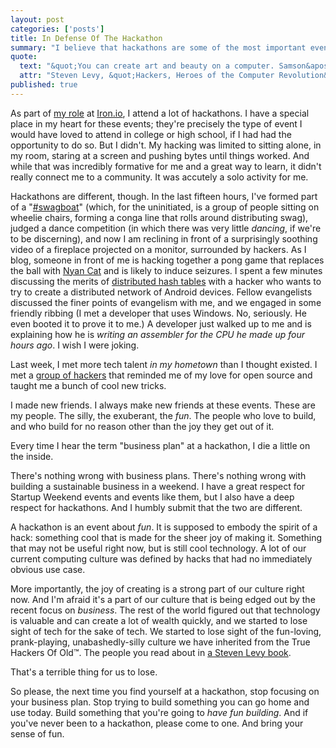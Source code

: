 ```yaml
---
layout: post
categories: ['posts']
title: In Defense Of The Hackathon
summary: "I believe that hackathons are some of the most important events in our community, and I&apos;m afraid they&apos;re going the way of the dinosaur."
quote:
  text: "&quot;You can create art and beauty on a computer. Samson&apos;s music program was an example. But to hackers, the art of the program did not reside in the pleasing sounds emanating from the online speaker. The code of the program held a beauty of its own.&quot;"
  attr: "Steven Levy, &quot;Hackers, Heroes of the Computer Revolution&quot;"
published: true
---
```


As part of [my role](/posts/developer-experience-engineer) at [Iron.io](http://www.iron.io), I attend a lot of hackathons. I have a special place in my heart for these events; they&apos;re precisely the type of event I would have loved to attend in college or high school, if I had had the opportunity to do so. But I didn&apos;t. My hacking was limited to sitting alone, in my room, staring at a screen and pushing bytes until things worked. And while that was incredibly formative for me and a great way to learn, it didn&apos;t really connect me to a community. It was accutely a solo activity for me.

Hackathons are different, though. In the last fifteen hours, I&apos;ve formed part of a &quot;[#swagboat](https://twitter.com/search?q=%23swagboat)&quot; (which, for the uninitiated, is a group of people sitting on wheelie chairs, forming a conga line that rolls around distributing swag), judged a dance competition (in which there was very little _dancing_, if we&apos;re to be discerning), and now I am reclining in front of a surprisingly soothing video of a fireplace projected on a monitor, surrounded by hackers. As I blog, someone in front of me is hacking together a pong game that replaces the ball with [Nyan Cat](http://youtu.be/QH2-TGUlwu4) and is likely to induce seizures. I spent a few minutes discussing the merits of [distributed hash tables](http://secondbit.org/blog/introducing-pastry) with a hacker who wants to try to create a distributed network of Android devices. Fellow evangelists discussed the finer points of evangelism with me, and we engaged in some friendly ribbing (I met a developer that uses Windows. No, seriously. He even booted it to prove it to me.) A developer just walked up to me and is explaining how he is _writing an assembler for the CPU he made up four hours ago_. I wish I were joking.

Last week, I met more tech talent _in my hometown_ than I thought existed. I met a [group of hackers](http://foss.rit.edu) that reminded me of my love for open source and taught me a bunch of cool new tricks.

I made new friends. I always make new friends at these events. These are my people. The silly, the exuberant, the _fun_. The people who love to build, and who build for no reason other than the joy they get out of it.

Every time I hear the term &quot;business plan&quot; at a hackathon, I die a little on the inside.

There&apos;s nothing wrong with business plans. There&apos;s nothing wrong with building a sustainable business in a weekend. I have a great respect for Startup Weekend events and events like them, but I also have a deep respect for hackathons. And I humbly submit that the two are different.

A hackathon is an event about _fun_. It is supposed to embody the spirit of a hack: something cool that is made for the sheer joy of making it. Something that may not be useful right now, but is still cool technology. A lot of our current computing culture was defined by hacks that had no immediately obvious use case.

More importantly, the joy of creating is a strong part of our culture right now. And I&apos;m afraid it&apos;s a part of our culture that is being edged out by the recent focus on _business_. The rest of the world figured out that technology is valuable and can create a lot of wealth quickly, and we started to lose sight of tech for the sake of tech. We started to lose sight of the fun-loving, prank-playing, unabashedly-silly culture we have inherited from the True Hackers Of Old&trade;. The people you read about in [a Steven Levy book](http://amzn.com/1449388396).

That&apos;s a terrible thing for us to lose.

So please, the next time you find yourself at a hackathon, stop focusing on your business plan. Stop trying to build something you can go home and use today. Build something that you&apos;re going to _have fun building_. And if you&apos;ve never been to a hackathon, please come to one. And bring your sense of fun.

